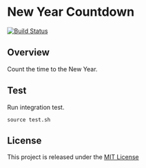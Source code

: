 # New Year Countdown
[![Build Status](https://travis-ci.org/nmuzychuk/new-year-countdown.svg?branch=master)](https://travis-ci.org/nmuzychuk/new-year-countdown)

## Overview
Count the time to the New Year.

## Test
Run integration test.

```
source test.sh
```

## License
This project is released under the [MIT License](LICENSE.txt)
